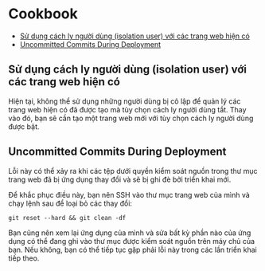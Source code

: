 # Cookbook

<!-- TOC -->

- [Sử dụng cách ly người dùng (isolation user) với các trang web hiện có](#sử-dụng-cách-ly-người-dùng-với-các-trang-web-hiện-có)
- [Uncommitted Commits During Deployment](#uncommitted-commits-during-deployment)

<!-- /TOC -->


<!-- ## Trang web đang triển khai bị kẹt
Hiếm khi ứng dụng của bạn có thể bị kẹt ở trạng thái 'đang triển khai'. Khi điều này xảy ra, bạn có thể đặt lại trạng thái triển khai ở dưới cùng bên phải của bảng quản lý trang web bằng cách sử dụng menu thả xuống Tự trợ giúp. -->

<a id="markdown-sử-dụng-cách-ly-người-dùng-với-các-trang-web-hiện-có" name="sử-dụng-cách-ly-người-dùng-với-các-trang-web-hiện-có"></a>

## Sử dụng cách ly người dùng (isolation user) với các trang web hiện có
Hiện tại, không thể sử dụng những người dùng bị cô lập để quản lý các trang web hiện có đã được tạo mà tùy chọn cách ly người dùng tắt. Thay vào đó, bạn sẽ cần tạo một trang web mới với tùy chọn cách ly người dùng được bật.

<a id="markdown-uncommitted-commits-during-deployment" name="uncommitted-commits-during-deployment"></a>

## Uncommitted Commits During Deployment
Lỗi này có thể xảy ra khi các tệp dưới quyền kiểm soát nguồn trong thư mục trang web đã bị ứng dụng thay đổi và sẽ bị ghi đè bởi triển khai mới.

Để khắc phục điều này, bạn nên SSH vào thư mục trang web của mình và chạy lệnh sau để loại bỏ các thay đổi:

`git reset --hard && git clean -df`

Bạn cũng nên xem lại ứng dụng của mình và sửa bất kỳ phần nào của ứng dụng có thể đang ghi vào thư mục được kiểm soát nguồn trên máy chủ của bạn. Nếu không, bạn có thể tiếp tục gặp phải lỗi này trong các lần triển khai tiếp theo.
